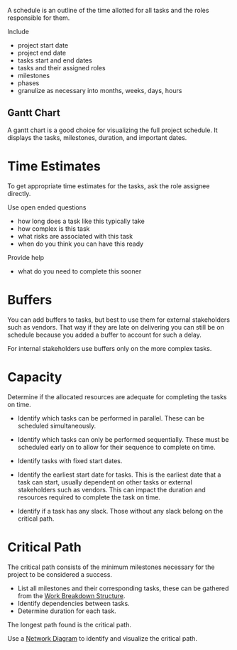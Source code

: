 
A schedule is an outline of the time allotted for all tasks and the roles responsible for them.

Include

- project start date
- project end date
- tasks start and end dates
- tasks and their assigned roles
- milestones
- phases
- granulize as necessary into months, weeks, days, hours

## Gantt Chart

A gantt chart is a good choice for visualizing the full project schedule.
It displays the tasks, milestones, duration, and important dates.

# Time Estimates

To get appropriate time estimates for the tasks, ask the role assignee directly.

Use open ended questions
- how long does a task like this typically take
- how complex is this task
- what risks are associated with this task
- when do you think you can have this ready

Provide help
- what do you need to complete this sooner

# Buffers

You can add buffers to tasks, but best to use them for external stakeholders such as vendors. That way if they are late on delivering you can still be on schedule because you added a buffer to account for such a delay.

For internal stakeholders use buffers only on the more complex tasks. 

# Capacity

Determine if the allocated resources are adequate for completing the tasks on time.

- Identify which tasks can be performed in parallel. These can be scheduled simultaneously.

- Identify which tasks can only be performed sequentially. These must be scheduled early on to allow for their sequence to complete on time.

- Identify tasks with fixed start dates.

- Identify the earliest start date for tasks. This is the earliest date that a task can start, usually dependent on other tasks or external stakeholders such as vendors. This can impact the duration and resources required to complete the task on time.

- Identify if a task has any slack. Those without any slack belong on the critical path.

# Critical Path

The critical path consists of the minimum milestones necessary for the project to be considered a success.

- List all milestones and their corresponding tasks, these can be gathered from the [Work Breakdown Structure](Work%20Breakdown%20Structure.md).
- Identify dependencies between tasks.
- Determine duration for each task.

The longest path found is the critical path.

Use a [Network Diagram](Network%20Diagram.md) to identify and visualize the critical path.
